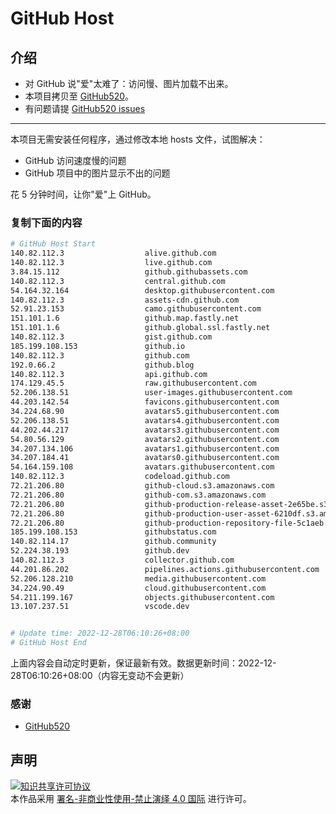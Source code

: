 # GitHub Host
## 介绍
- 对 GitHub 说"爱"太难了：访问慢、图片加载不出来。
- 本项目拷贝至 [GitHub520](https://github.com/521xueweihan/GitHub520)。
- 有问题请提 [GitHub520 issues](https://github.com/521xueweihan/GitHub520/issues/new)

---

本项目无需安装任何程序，通过修改本地 hosts 文件，试图解决：
- GitHub 访问速度慢的问题
- GitHub 项目中的图片显示不出的问题

花 5 分钟时间，让你"爱"上 GitHub。

### 复制下面的内容
```bash
# GitHub Host Start
140.82.112.3                  alive.github.com
140.82.112.3                  live.github.com
3.84.15.112                   github.githubassets.com
140.82.112.3                  central.github.com
54.164.32.164                 desktop.githubusercontent.com
140.82.112.3                  assets-cdn.github.com
52.91.23.153                  camo.githubusercontent.com
151.101.1.6                   github.map.fastly.net
151.101.1.6                   github.global.ssl.fastly.net
140.82.112.3                  gist.github.com
185.199.108.153               github.io
140.82.112.3                  github.com
192.0.66.2                    github.blog
140.82.112.3                  api.github.com
174.129.45.5                  raw.githubusercontent.com
52.206.138.51                 user-images.githubusercontent.com
44.203.142.54                 favicons.githubusercontent.com
34.224.68.90                  avatars5.githubusercontent.com
52.206.138.51                 avatars4.githubusercontent.com
44.202.44.217                 avatars3.githubusercontent.com
54.80.56.129                  avatars2.githubusercontent.com
34.207.134.106                avatars1.githubusercontent.com
34.207.184.41                 avatars0.githubusercontent.com
54.164.159.108                avatars.githubusercontent.com
140.82.112.3                  codeload.github.com
72.21.206.80                  github-cloud.s3.amazonaws.com
72.21.206.80                  github-com.s3.amazonaws.com
72.21.206.80                  github-production-release-asset-2e65be.s3.amazonaws.com
72.21.206.80                  github-production-user-asset-6210df.s3.amazonaws.com
72.21.206.80                  github-production-repository-file-5c1aeb.s3.amazonaws.com
185.199.108.153               githubstatus.com
140.82.114.17                 github.community
52.224.38.193                 github.dev
140.82.112.3                  collector.github.com
44.201.86.202                 pipelines.actions.githubusercontent.com
52.206.128.210                media.githubusercontent.com
34.224.90.49                  cloud.githubusercontent.com
54.211.199.167                objects.githubusercontent.com
13.107.237.51                 vscode.dev


# Update time: 2022-12-28T06:10:26+08:00
# GitHub Host End

```
上面内容会自动定时更新，保证最新有效。数据更新时间：2022-12-28T06:10:26+08:00（内容无变动不会更新）

### 感谢

- [GitHub520](https://github.com/521xueweihan/GitHub520)

## 声明
<a rel="license" href="https://creativecommons.org/licenses/by-nc-nd/4.0/deed.zh"><img alt="知识共享许可协议" style="border-width: 0" src="https://licensebuttons.net/l/by-nc-nd/4.0/88x31.png"></a><br>本作品采用 <a rel="license" href="https://creativecommons.org/licenses/by-nc-nd/4.0/deed.zh">署名-非商业性使用-禁止演绎 4.0 国际</a> 进行许可。